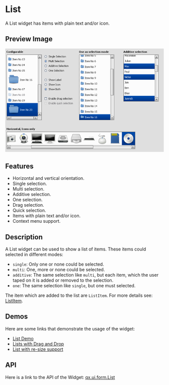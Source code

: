 List
====

A List widget has items with plain text and/or icon.

Preview Image
-------------

![List](list.png%0A%20%20%20%20%20%20%20:width:%20500%20px%0A%20%20%20%20%20%20%20:target:%20../../list.png)

Features
--------

-   Horizontal and vertical orientation.
-   Single selection.
-   Multi selection.
-   Additive selection.
-   One selection.
-   Drag selection.
-   Quick selection.
-   Items with plain text and/or icon.
-   Context menu support.

Description
-----------

A List widget can be used to show a list of items. These items could selected in different modes:

-   `single`: Only one or none could be selected.
-   `multi`: One, more or none could be selected.
-   `additive`: The same selection like `multi`, but each item, which the user taped on it is added or removed to the selection.
-   `one`: The same selection like `single`, but one must selected.

The item which are added to the list are `ListItem`. For more details see: [ListItem](http://demo.qooxdoo.org/%{version}/apiviewer/#qx.ui.form.ListItem).

Demos
-----

Here are some links that demonstrate the usage of the widget:

-   [List Demo](http://demo.qooxdoo.org/%{version}/demobrowser/#widget~List.html)
-   [Lists with Drag and Drop](http://demo.qooxdoo.org/%{version}/demobrowser/#ui~DragDrop.html)
-   [List with re-size support](http://demo.qooxdoo.org/%{version}/demobrowser/#widget~Resizer.html)

API
---

Here is a link to the API of the Widget:
[qx.ui.form.List](http://demo.qooxdoo.org/%{version}/apiviewer/#qx.ui.form.List)
